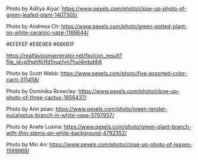 Photo by Aditya Aiyar: https://www.pexels.com/photo/close-up-photo-of-green-leafed-plant-1407305/

Photo by Andreea Ch: https://www.pexels.com/photo/green-potted-plant-on-white-ceramic-vase-1166644/

#EFEFEF
#E9E9E9
#66661F

https://realfavicongenerator.net/favicon_result?file_id=p1hphfb1fd1nup1vn7hui4mbd4j6

Photo by Scott Webb: https://www.pexels.com/photo/five-assorted-color-cacti-311458/

Photo by Dominika Roseclay: https://www.pexels.com/photo/close-up-photo-of-three-cactus-1856437/

Photo by Ann poan: https://www.pexels.com/photo/green-tender-eucalyptus-branch-in-white-vase-5797937/

Photo by Anete Lusina: https://www.pexels.com/photo/green-plant-branch-with-thin-stems-on-white-background-4792352/

Photo by Min An: https://www.pexels.com/photo/close-up-photo-of-leaves-1599969/